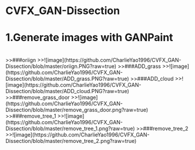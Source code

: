 # CVFX_GAN-Dissection
  # 1.Generate images with GANPaint
  <br>
  >>###oriign
  >>![image](https://github.com/CharlieYao1996/CVFX_GAN-Dissection/blob/master/oriign.PNG?raw=true)
  >>###ADD_grass
  >>![image](https://github.com/CharlieYao1996/CVFX_GAN-Dissection/blob/master/ADD_grass.PNG?raw=true)
  >>###ADD_cloud
  >>![image](https://github.com/CharlieYao1996/CVFX_GAN-Dissection/blob/master/ADD_cloud.PNG?raw=true)
  >>###remove_grass_door
  >>![image](https://github.com/CharlieYao1996/CVFX_GAN-Dissection/blob/master/remove_grass_door.png?raw=true)
  >>###remove_tree_1
  >>![image](https://github.com/CharlieYao1996/CVFX_GAN-Dissection/blob/master/remove_tree_1.png?raw=true)
  >>###remove_tree_2
  >>![image](https://github.com/CharlieYao1996/CVFX_GAN-Dissection/blob/master/remove_tree_2.png?raw=true)
